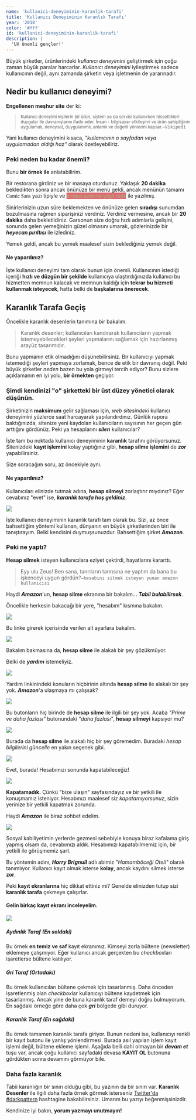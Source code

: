 ```yaml
---
name: 'kullanici-deneyiminin-karanlik-tarafi'
title: 'Kullanıcı Deneyiminin Karanlık Tarafı'
year: '2018'
color: '#fff'
id: 'kullanici-deneyiminin-karanlik-tarafi'
description: |
  'UX önemli gençler!'
---
```


Büyük şirketler, ürünlerindeki _kullanıcı deneyimini_ geliştirmek için çoğu zaman büyük paralar harcarlar. _Kullanıcı deneyimini_ iyileştirmek sadece kullanıcının değil, aynı zamanda şirketin veya işletmenin de yararınadır.

## Nedir bu kullanıcı deneyimi?

**Engellenen meşhur site** der ki:

> <small>Kullanıcı deneyimi kişilerin bir ürün, sistem ya da servisi kullanırken hissettikleri duygular ile davranışlarını ifade eder. İnsan - bilgisayar etkileşimi ve ürün sahipliğinin uygulamalı, deneysel, duygulanımlı, anlamlı ve değerli yönlerini kapsar.</small>`—Vikipedi`


Yani kullanıcı deneyimini kısaca, _"kullanıcının o sayfadan veya uygulamadan aldığı haz"_ olarak özetleyebiliriz.

### Peki neden bu kadar önemli?

Bunu **bir örnek ile** anlatabilirim.

Bir restorana girdiniz ve bir masaya oturdunuz. Yaklaşık **20 dakika** bekledikten sonra ancak önünüze bir menü geldi, ancak menünün tamamı <span style='font-family: "Comic Sans MS";'>Comic Sans</span> yazı tipiyle ve <span style='background: #e06c75;color: #98c379;'>kırmızı üzerine yeşil renk</span> ile yazılmış.

Sinirlerinizin uzun süre beklemekten ve önünüze gelen **sıradışı** sunumdan bozulmasına rağmen siparişinizi verdiniz. Verdiniz vermesine, ancak bir **20 dakika** daha bekletildiniz. Garsonun size doğru hızlı adımlarla gelişini, sonunda gelen yemeğinizin güzel olmasını umarak, gözlerinizde bir **_heyecan pırıltısı_** ile izlediniz.

Yemek geldi, ancak bu yemek maalesef sizin beklediğiniz yemek değil.

#### Ne yapardınız?

İşte kullanıcı deneyimi tam olarak bunun için önemli. Kullanıcının istediği içeriği **hızlı ve düzgün bir şekilde** kullanıcıya ulaştırdığınızda kullanıcı bu hizmetten memnun kalacak ve memnun kaldığı için **tekrar bu hizmeti kullanmak isteyecek**, hatta belki de **başkalarına önerecek**.

## Karanlık Tarafa Geçiş

Öncelikle karanlık desenlerin tanımına bir bakalım.

> Karanlık desenler; kullanıcıları kandırarak kullanıcıların yapmak istemeyebilecekleri şeyleri yapmalarını sağlamak için hazırlanmış arayüz tasarımıdır.

Bunu yapmanın etik olmadığını düşünebilirsiniz. Bir kullanıcıyı yapmak istemediği şeyleri yapmaya zorlamak, bence de etik bir davranış değil. Peki büyük şirketler _neden_ bazen bu yola girmeyi tercih ediyor? Bunu sizlere açıklamanın en iyi yolu, **bir örnekten** geçiyor. 

### Şimdi kendinizi "o" şirketteki bir üst düzey yönetici olarak düşünün.

Şirketinizin **maksimum** gelir sağlaması için, _web sitesindeki_ kullanıcı deneyimini yüzlerce saat harcayarak yapılandırdınız. Günlük rapora baktığınızda, sitenize yeni kaydolan kullanıcıların sayısının her geçen gün arttığını gördünüz. Peki ya hesaplarını **_silen_** kullanıcılar?

İşte tam bu noktada kullanıcı deneyiminin **karanlık** tarafını görüyorsunuz. Sitenizdeki **kayıt işlemini** kolay yaptığınız gibi, **hesap silme işlemini** de **_zor_** yapabilirsiniz. 

Size soracağım soru, az öncekiyle aynı.
#### Ne yapardınız?

Kullanıcıları elinizde tutmak adına, **hesap silmeyi** zorlaştırır mıydınız? Eğer cevabınız "evet" ise, **_karanlık tarafa hoş geldiniz_**.

![](/assets/kullanici-deneyiminin-karanlik-tarafi/dw.svg)

İşte kullanıcı deneyiminin karanlık tarafı tam olarak bu. Sizi, az önce bahsettiğim yöntemi kullanan, dünyanın en büyük şirketlerinden biri ile tanıştırayım. Belki kendisini duymuşsunuzdur. Bahsettiğim şirket **_Amazon_**.

### Peki ne yaptı?

**Hesap silmek** isteyen kullanıcılara eziyet çektirdi, hayatlarını kararttı.

>Eyy ulu Zeus! Ben sana, tanrıların tanrısına ne yaptım da bana bu işkenceyi uygun gördün?`—hesabını silmek isteyen yunan amazon kullanıcısı`

Haydi **_Amazon_**'un, **hesap silme** ekranına bir bakalım... **_Tabii bulabilirsek_**.

Öncelikle herkesin bakacağı bir yere, "hesabım" kısmına bakalım.

![](/assets/kullanici-deneyiminin-karanlik-tarafi/1.webp)

Bu linke girerek içerisinde verilen alt ayarlara bakalım.

![](/assets/kullanici-deneyiminin-karanlik-tarafi/2.webp)

Bakalım bakmasına da, **hesap silme** ile alakalı bir şey gözükmüyor.

Belki de **_yardım_** istemeliyiz.

![](/assets/kullanici-deneyiminin-karanlik-tarafi/3.webp)

Yardım linkinindeki konuların hiçbirinin altında **hesap silme** ile alakalı bir şey yok. **_Amazon_**'a ulaşmaya mı çalışsak?

![](/assets/kullanici-deneyiminin-karanlik-tarafi/4.webp)

Bu butonların hiç birinde de **hesap silme** ile ilgili bir şey yok. Acaba _"Prime ve daha fazlası"_ butonundaki _"daha fazlası"_, **hesap silmeyi** kapsıyor mu?

![](/assets/kullanici-deneyiminin-karanlik-tarafi/5.webp)

Burada da **hesap silme** ile alakalı hiç bir şey göremedim. Buradaki _hesap bilgilerini güncelle_ en yakın seçenek gibi.

![](/assets/kullanici-deneyiminin-karanlik-tarafi/6.webp)

Evet, burada! Hesabımızı sonunda kapatabileceğiz!

![](/assets/kullanici-deneyiminin-karanlik-tarafi/7.webp)

**Kapatamadık.** Çünkü "bize ulaşın" sayfasındayız ve bir yetkili ile konuşmamız isteniyor. Hesabınızı maalesef siz _kapatamıyorsunuz_, sizin yerinize bir yetkili kapatmak zorunda.

Haydi **_Amazon_** ile biraz sohbet edelim.

![](/assets/kullanici-deneyiminin-karanlik-tarafi/8.webp)

Sosyal kabiliyetimin yerlerde gezmesi sebebiyle konuya biraz kafalama giriş yapmış olsam da, cevabımızı aldık. Hesabımızı kapatabilmemiz için, bir yetkili ile görüşmemiz şart.

Bu yöntemin adını, **_Harry Brignull_** adlı abimiz _"Hamamböceği Oteli"_ olarak tanımlıyor. Kullanıcı kayıt olmak isterse **kolay**, ancak kaydını silmek isterse **zor**.

Peki **kayıt ekranlarına** hiç dikkat ettiniz mi? Genelde elinizden tutup sizi **karanlık tarafa** çekmeye çalışırlar.

#### Gelin birkaç kayıt ekranı inceleyelim.

![](/assets/kullanici-deneyiminin-karanlik-tarafi/regall.svg)

##### Aydınlık Taraf (En soldaki)
Bu örnek **en temiz ve saf** kayıt ekranımız. Kimseyi zorla bültene (newsletter) eklemeye çalışmıyor. Eğer kullanıcı ancak gerçekten bu *checkbox*ları işaretlerse bültene katılıyor. 

##### Gri Taraf (Ortadaki)
Bu örnek kullanıcıları bültene çekmek için tasarlanmış. Daha önceden işaretlenmiş olan *checkbox*lar kullanıcıyı bültene kaydetmek için tasarlanmış. Ancak yine de buna karanlık taraf demeyi doğru bulmuyorum. En sağdaki örneğe göre daha çok **_gri_** bölgede gibi duruyor.

##### Karanlık Taraf (En sağdaki)
Bu örnek tamamen karanlık tarafa giriyor. Bunun nedeni ise, kullanıcıyı renkli bir kayıt butonu ile yanlış yönlendirmesi. Burada asıl yapılan işlem kayıt işlemi değil, bültene ekleme işlemi. Aşağıda belli dahi olmayan bir **_devam et_** tuşu var, ancak çoğu kullanıcı sayfadaki devasa **KAYIT OL** butonuna gördükten sonra devamını görmüyor bile.

### Daha fazla karanlık

Tabii karanlığın bir sınırı olduğu gibi, bu yazının da bir sınırı var. **Karanlık Desenler** ile ilgili daha fazla örnek görmek isterseniz [Twitter'da #darkpattern] hashtagine bakabilirsiniz. Umarım bu yazıyı beğenmişsinizdir. 

Kendinize iyi bakın, **yorum yazmayı unutmayın!**



[Twitter'da #darkpattern]:https://twitter.com/hashtag/darkpattern